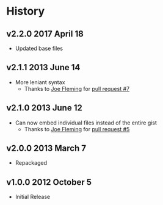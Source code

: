 # History

## v2.2.0 2017 April 18
- Updated base files

## v2.1.1 2013 June 14
- More leniant syntax
  - Thanks to [Joe Fleming](https://github.com/w33ble) for [pull request #7](https://github.com/docpad/docpad-plugin-gist/pull/7)

## v2.1.0 2013 June 12
- Can now embed individual files instead of the entire gist
  - Thanks to [Joe Fleming](https://github.com/w33ble) for [pull request #5](https://github.com/docpad/docpad-plugin-gist/pull/5)

## v2.0.0 2013 March 7
- Repackaged

## v1.0.0 2012 October 5
- Initial Release
